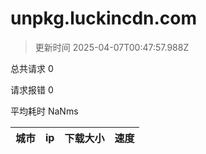 
  # unpkg.luckincdn.com

  > 更新时间 2025-04-07T00:47:57.988Z
  
  总共请求 0

  请求报错 0

  平均耗时 NaNms

|城市|ip|下载大小|速度|
|-----|----------|---|---|

  